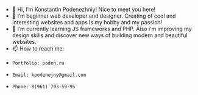 - 👋 Hi, I’m Konstantin Podenezhniy! Nice to meet you here!
- 👀 I’m beginner web developer and designer. Creating of cool and interesting websites and apps is my hobby and my passion!
- 🌱 I’m currently learning JS frameworks and PHP. Also i'm improving my design skills and discover new ways of building modern and beautiful websites.
- 📫 How to reach me:
-     Portfolio: poden.ru
-     Email: kpodenejny@gmail.com
-     Phone: 8(961) 793-59-95

<!---
kpoden/kpoden is a ✨ special ✨ repository because its `README.md` (this file) appears on your GitHub profile.
You can click the Preview link to take a look at your changes.
--->
